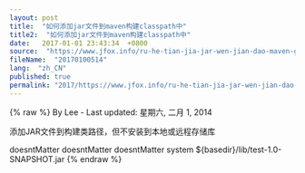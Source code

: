 ```yaml
---
layout: post
title:  "如何添加jar文件到maven构建classpath中"
title2:  "如何添加jar文件到maven构建classpath中"
date:   2017-01-01 23:43:34  +0800
source:  "https://www.jfox.info/ru-he-tian-jia-jar-wen-jian-dao-maven-gou-jian-classpath-zhong.html"
fileName:  "20170100514"
lang:  "zh_CN"
published: true
permalink: "2017/https://www.jfox.info/ru-he-tian-jia-jar-wen-jian-dao-maven-gou-jian-classpath-zhong.html"
---
```

{% raw %}
By Lee - Last updated: 星期六, 二月 1, 2014

添加JAR文件到构建类路径，但不安装到本地或远程存储库

<dependency>

<groupId>doesntMatter</groupId>
<artifactId>doesntMatter</artifactId>
<version>doesntMatter</version>
<scope>system</scope>
<systemPath>${basedir}/lib/test-1.0-SNAPSHOT.jar</systemPath>
</dependency>
{% endraw %}
